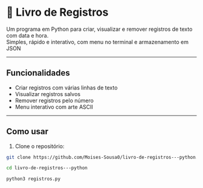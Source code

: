 # 📖 Livro de Registros

Um programa em Python para criar, visualizar e remover registros de texto com data e hora.  
Simples, rápido e interativo, com menu no terminal e armazenamento em JSON

---

## Funcionalidades

- Criar registros com várias linhas de texto
- Visualizar registros salvos
- Remover registros pelo número
- Menu interativo com arte ASCII

---

## Como usar

1. Clone o repositório:

```bash
git clone https://github.com/Moises-Sousa0/livro-de-registros---python.git

cd livro-de-registros---python

python3 registros.py
